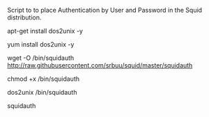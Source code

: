Script to to place Authentication by User and Password in the Squid distribution. 

apt-get install dos2unix -y

yum install dos2unix -y

wget -O /bin/squidauth http://raw.githubusercontent.com/srbuu/squid/master/squidauth

chmod +x /bin/squidauth

dos2unix /bin/squidauth

squidauth

